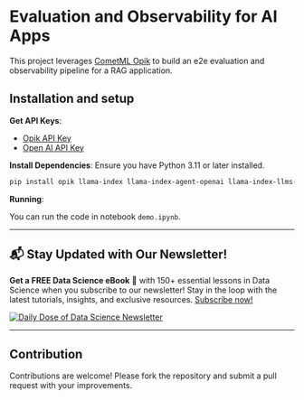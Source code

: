 
# Evaluation and Observability for AI Apps

This project leverages [CometML Opik](https://github.com/comet-ml/opik) to build an e2e evaluation and observability pipeline for a RAG application.


## Installation and setup

**Get API Keys**:
   - [Opik API Key](https://www.comet.com/signup)  
   - [Open AI API Key](https://platform.openai.com/api-keys) 


**Install Dependencies**:
   Ensure you have Python 3.11 or later installed.
   ```bash
   pip install opik llama-index llama-index-agent-openai llama-index-llms-openai --upgrade --quiet
   ```

**Running**:

You can run the code in notebook ```demo.ipynb```.

---

## 📬 Stay Updated with Our Newsletter!
**Get a FREE Data Science eBook** 📖 with 150+ essential lessons in Data Science when you subscribe to our newsletter! Stay in the loop with the latest tutorials, insights, and exclusive resources. [Subscribe now!](https://join.dailydoseofds.com)

[![Daily Dose of Data Science Newsletter](https://github.com/patchy631/ai-engineering/blob/main/resources/join_ddods.png)](https://join.dailydoseofds.com)

---

## Contribution

Contributions are welcome! Please fork the repository and submit a pull request with your improvements.
